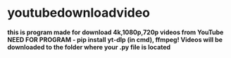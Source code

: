 # youtubedownloadvideo
**this is program made for download 4k,1080p,720p videos from YouTube
NEED FOR PROGRAM - pip install yt-dlp (in cmd), ffmpeg!
Videos will be downloaded to the folder where your .py file is located**

